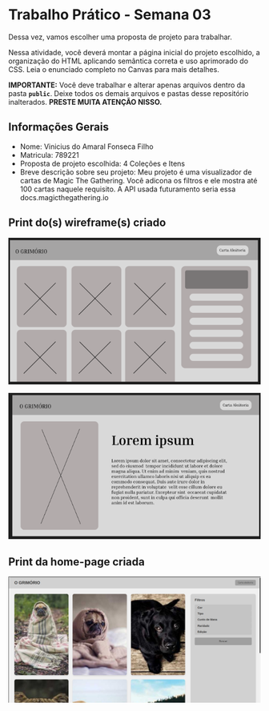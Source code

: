 # Trabalho Prático - Semana 03

Dessa vez, vamos escolher uma proposta de projeto para trabalhar.

Nessa atividade, você deverá montar a página inicial do projeto escolhido, a organização do HTML aplicando semântica correta e uso aprimorado do CSS. Leia o enunciado completo no Canvas para mais detalhes.

**IMPORTANTE:** Você deve trabalhar e alterar apenas arquivos dentro da pasta **`public`**. Deixe todos os demais arquivos e pastas desse repositório inalterados. **PRESTE MUITA ATENÇÃO NISSO.**

## Informações Gerais

- Nome: Vinicius do Amaral Fonseca Filho    
- Matricula: 789221
- Proposta de projeto escolhida: 4 Coleções e Itens
- Breve descrição sobre seu projeto: Meu projeto é uma visualizador de cartas de Magic The Gathering. Você adicona os filtros e ele mostra até 100 cartas naquele requisito. A API usada futuramento seria essa docs.magicthegathering.io

## Print do(s) wireframe(s) criado

![LandingPage](Wireframe1.png)

![CardPage](Wireframe2.png)

## Print da home-page criada

![HomePage](Homepage.png)
